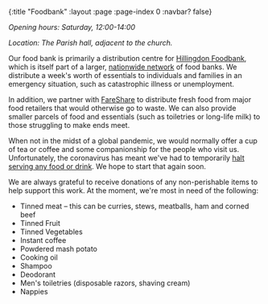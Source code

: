 {:title "Foodbank"
 :layout :page
 :page-index 0
 :navbar? false}

*Opening hours: Saturday, 12:00-14:00*

*Location: The Parish hall, adjacent to the church.*

Our food bank is primarily a distribution centre for [Hillingdon Foodbank](https://hillingdon.foodbank.org.uk/), which is itself part of a larger, [nationwide network](https://www.trusselltrust.org/) of food banks. We distribute a week's worth of essentials to individuals and families in an emergency situation, such as catastrophic illness or unemployment.

In addition, we partner with [FareShare](https://fareshare.org.uk/) to distribute fresh food from major food retailers that would otherwise go to waste. We can also provide smaller parcels of food and essentials (such as toiletries or long-life milk) to those struggling to make ends meet.

When not in the midst of a global pandemic, we would normally offer a cup of tea or coffee and some companionship for the people who visit us. Unfortunately, the coronavirus has meant we've had to temporarily [halt serving any food or drink](../../posts-output/2020-03-21-foodbank-changes/). We hope to start that again soon.

We are always grateful to receive donations of any non-perishable items to help support this work. At the moment, we're most in need of the following:

 * Tinned meat – this can be curries, stews, meatballs, ham and corned beef
 * Tinned Fruit
 * Tinned Vegetables
 * Instant coffee
 * Powdered mash potato
 * Cooking oil
 * Shampoo
 * Deodorant
 * Men's toiletries (disposable razors, shaving cream)
 * Nappies
